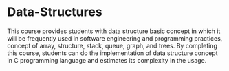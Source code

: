 # Data-Structures
This course provides students with data structure basic concept in which it will be frequently used in software engineering and programming practices, concept of array, structure, stack, queue, graph, and trees. By completing this course, students can do the implementation of data structure concept in C programming language and estimates its complexity in the usage.
